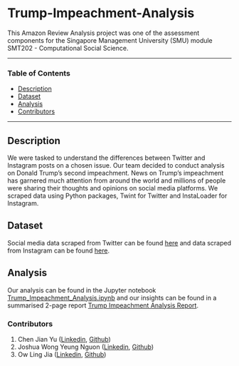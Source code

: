 # Trump-Impeachment-Analysis
This Amazon Review Analysis project was one of the assessment components for the Singapore Management University (SMU) module SMT202 - Computational Social Science. 

---

### Table of Contents
- [Description](#Description)
- [Dataset](#Dataset)
- [Analysis](#Analysis)
- [Contributors](#Contributors)

---

## Description
We were tasked to understand the differences between Twitter and Instagram posts on a chosen issue. Our team decided to conduct analysis on Donald Trump’s second impeachment. News on Trump’s impeachment has garnered much attention from around the world and millions of people were sharing their thoughts and opinions on social media platforms. We scraped data using Python packages, Twint for Twitter and InstaLoader for Instagram.

## Dataset
Social media data scraped from Twitter can be found [here](https://github.com/joshuawong96/Trump-Impeachment-Analysis/blob/master/Combined%20Analysis/Final%20Datasets/twitter_comments_processed.csv) and data scraped from Instagram can be found [here](https://github.com/joshuawong96/Trump-Impeachment-Analysis/blob/master/Combined%20Analysis/Final%20Datasets/instagram_comments_processed.csv).

## Analysis
Our analysis can be found in the Jupyter notebook [Trump_Impeachment_Analysis.ipynb](https://github.com/joshuawong96/Trump-Impeachment-Analysis/blob/master/Combined%20Analysis/Trump_Impeachment_Analysis.ipynb) and our insights can be found in a summarised 2-page report [Trump Impeachment Analysis Report](https://github.com/joshuawong96/Trump-Impeachment-Analysis/blob/master/Trump%20Impeachment%20Analysis%20Report.pdf).

### Contributors

1. Chen Jian Yu ([Linkedin](https://www.linkedin.com/in/chen-jian-yu/), [Github](https://github.com/CJianYu98))
2. Joshua Wong Yeung Nguon ([Linkedin](https://www.linkedin.com/in/joshuawong96/), [Github](https://github.com/joshuawong96))
1. Ow Ling Jia ([Linkedin](https://www.linkedin.com/in/owlingjia/), [Github](https://github.com/owlingjia))
